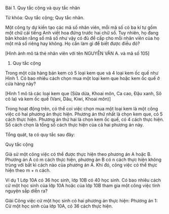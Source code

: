 Bài 1. Quy tắc cộng và quy tắc nhân

Từ khóa: Quy tắc cộng; Quy tắc nhân.

Một công ty dự kiến tạo các mã số nhân viên, mỗi mã số có ba kí tự gồm một chữ cái tiếng Anh viết hoa đứng trước hai chữ số. Tuy nhiên, họ đang băn khoăn rằng số mã số như vậy có đủ để cấp cho mỗi nhân viên của họ một mã số riêng hay không. Họ cần làm gì để biết được điều đó?

[Hình ảnh mô tả thẻ nhân viên với tên NGUYỄN VĂN A. và mã số 105]

1. Quy tắc cộng

Trong một cửa hàng bán kem có 5 loại kem que và 4 loại kem ốc quế như Hình 1. Có bao nhiêu cách chọn mua một loại kem que hoặc kem ốc quế ở cửa hàng này?

[Hình 1 mô tả các loại kem que (Sữa dừa, Khoai môn, Ca cao, Đậu xanh, Sô cô la) và kem ốc quế (Vani, Dâu, Kiwi, Khoai môn)]

Trong hoạt động trên, có thể coi việc chọn mua một loại kem là một công việc có hai phương án thực hiện. Phương án thứ nhất là chọn kem que, có 5 cách thực hiện. Phương án thứ hai là chọn kem ốc quế, có 4 cách thực hiện. Số cách chọn là tổng số cách thực hiện của cả hai phương án này.

Tổng quát, ta có quy tắc sau đây:

Quy tắc cộng

Giả sử một công việc có thể được thực hiện theo phương án A hoặc B. Phương án A có m cách thực hiện, phương án B có n cách thực hiện không trùng với bất kì cách nào của phương án A. Khi đó, công việc có thể thực hiện theo m + n cách.

Ví dụ 1
Lớp 10A có 36 học sinh, lớp 10B có 40 học sinh. Có bao nhiêu cách cử một học sinh của lớp 10A hoặc của lớp 10B tham gia một công việc tình nguyện sắp diễn ra?

Giải
Công việc cử một học sinh có hai phương án thực hiện:
Phương án 1: Cử một học sinh của lớp 10A, có 36 cách thực hiện.